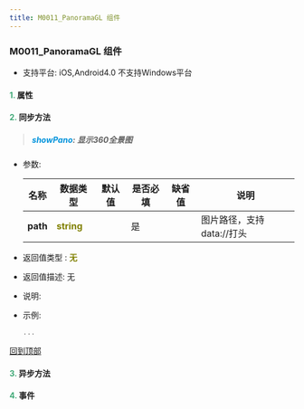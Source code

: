 ```yaml
---
title: M0011_PanoramaGL 组件
---
```


### M0011_PanoramaGL 组件

* 支持平台: iOS,Android4.0
不支持Windows平台

#### <font color ='#40A977'>**1.**</font> 属性

#### <font color ='#40A977'>**2.**</font> 同步方法

>##### <font color ='#0092db'>**showPano**</font>: 显示360全景图

- 参数:

  名称 | 数据类型 |默认值|是否必填|缺省值|说明
  ---- |-------------  |----------|--------------|--------|------
  **path** |<font color ='#808000'>**string**</font> |  | 是||图片路径，支持data://打头
- 返回值类型 : <font color ='#808000'>**无**</font>
- 返回值描述: 无
- 说明: 
- 示例:

  ```javascript
  ...

  ```

[回到顶部](#top)

#### <font color ='#40A977'>**3.**</font> 异步方法


#### <font color ='#40A977'>**4.**</font> 事件


